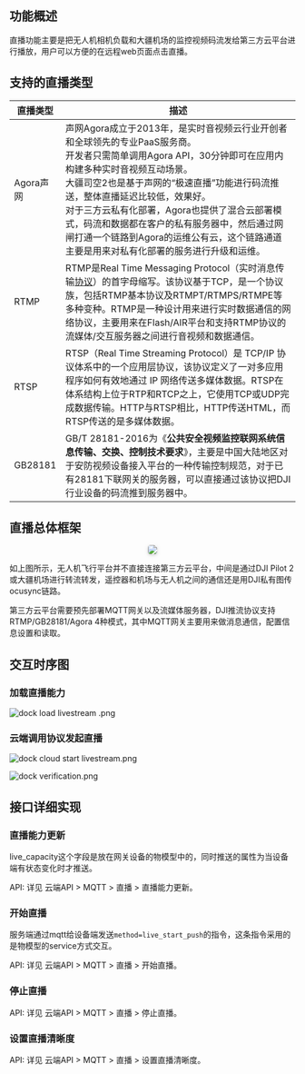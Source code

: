 ## 功能概述

直播功能主要是把无人机相机负载和大疆机场的监控视频码流发给第三方云平台进行播放，用户可以方便的在远程web页面点击直播。

## 支持的直播类型

| 直播类型  | 描述                                                         |
| --------- | ------------------------------------------------------------ | 
| Agora声网 | 声网Agora成立于2013年，是实时音视频云行业开创者和全球领先的专业PaaS服务商。<br>开发者只需简单调用Agora API，30分钟即可在应用内构建多种实时音视频互动场景。<br>大疆司空2也是基于声网的“极速直播”功能进行码流推送，整体直播延迟比较低，效果好。<br>对于三方云私有化部署，Agora也提供了混合云部署模式，码流和数据都在客户的私有服务器中，然后通过网闸打通一个链路到Agora的运维公有云，这个链路通道主要是用来对私有化部署的服务进行升级和运维。 | 
| RTMP      | RTMP是Real Time Messaging Protocol（实时消息传输[协议](https://baike.baidu.com/item/协议/13020269)）的首字母缩写。该协议基于TCP，是一个协议族，包括RTMP基本协议及RTMPT/RTMPS/RTMPE等多种变种。RTMP是一种设计用来进行实时数据通信的网络协议，主要用来在Flash/AIR平台和支持RTMP协议的流媒体/交互服务器之间进行音视频和数据通信。<br> | 
| RTSP      | RTSP（Real Time Streaming Protocol）是 TCP/IP 协议体系中的一个应用层协议，该协议定义了一对多应用程序如何有效地通过 IP  网络传送多媒体数据。RTSP在体系结构上位于RTP和RTCP之上，它使用TCP或UDP完成数据传输。HTTP与RTSP相比，HTTP传送HTML，而RTSP传送的是多媒体数据。 | 
| GB28181   | GB/T 28181-2016为《**公共安全视频监控联网系统信息传输、交换、控制技术要求**》，主要是中国大陆地区对于安防视频设备接入平台的一种传输控制规范，对于已有28181下联网关的服务器，可以直接通过该协议把DJI行业设备的码流推到服务器中。 | 



## 直播总体框架

 <center>    <img style="border-radius: 0.3125em;    box-shadow: 0 2px 4px 0 rgba(34,36,38,.12),0 2px 10px 0 rgba(34,36,38,.08);"     src="https://stag-terra-1-g.djicdn.com/7774da665e07453698314cc27c523096/admin/doc/0ba6ce39-4337-46df-99da-f9905bfd53f6.svg">    <br>     </center>

 如上图所示，无人机飞行平台并不直接连接第三方云平台，中间是通过DJI Pilot 2或大疆机场进行转流转发，遥控器和机场与无人机之间的通信还是用DJI私有图传ocusync链路。

 第三方云平台需要预先部署MQTT网关以及流媒体服务器，DJI推流协议支持RTMP/GB28181/Agora  4种模式，其中MQTT网关主要用来做消息通信，配置信息设置和读取。

## 交互时序图

### 加载直播能力
![dock load livestream .png](https://terra-1-g.djicdn.com/84f990b0bbd145e6a3930de0c55d3b2b/admin/doc/c4af69c5-717e-490f-aeea-b3525e4b8eb1.png)

### 云端调用协议发起直播
![dock cloud start livestream.png](https://terra-1-g.djicdn.com/84f990b0bbd145e6a3930de0c55d3b2b/admin/doc/bf925313-0893-47d4-98dd-81273133fd48.png)

![dock verification.png](https://terra-1-g.djicdn.com/84f990b0bbd145e6a3930de0c55d3b2b/admin/doc/900ce24a-a225-4604-ad8c-31019c8d8cb0.png)

## 接口详细实现

### 直播能力更新

live_capacity这个字段是放在网关设备的物模型中的，同时推送的属性为当设备端有状态变化时才推送。

API: 详见 云端API > MQTT > 直播 > 直播能力更新。

### 开始直播

服务端通过mqtt给设备端发送`method=live_start_push`的指令，这条指令采用的是物模型的service方式交互。

API: 详见 云端API > MQTT > 直播 > 开始直播。

### 停止直播

API: 详见 云端API > MQTT > 直播 > 停止直播。

### 设置直播清晰度

API: 详见 云端API > MQTT > 直播 > 设置直播清晰度。


